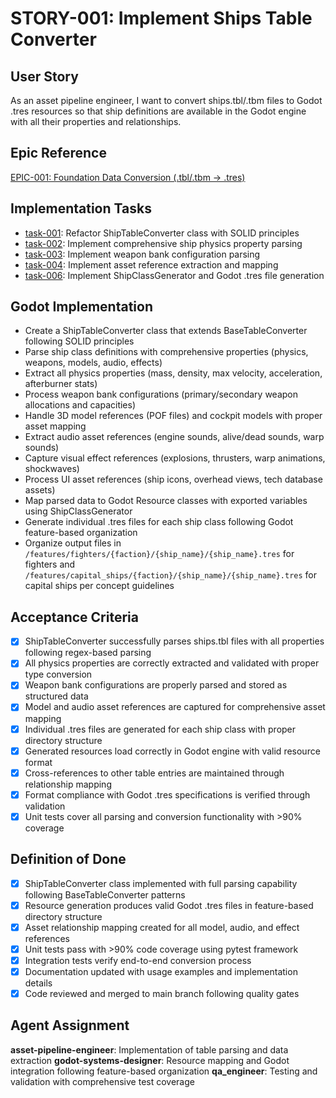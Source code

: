 # STORY-001: Implement Ships Table Converter

## User Story
As an asset pipeline engineer, I want to convert ships.tbl/.tbm files to Godot .tres resources so that ship definitions are available in the Godot engine with all their properties and relationships.

## Epic Reference
[EPIC-001: Foundation Data Conversion (.tbl/.tbm → .tres)](../epics/EPIC-001-foundation-data-conversion.md)

## Implementation Tasks
- [task-001](../tasks/task-001-refactor-shiptableconverter.md): Refactor ShipTableConverter class with SOLID principles
- [task-002](../tasks/task-002-physics-parsing.md): Implement comprehensive ship physics property parsing
- [task-003](../tasks/task-003-weapon-bank-parsing.md): Implement weapon bank configuration parsing
- [task-004](../tasks/task-004-asset-reference-mapping.md): Implement asset reference extraction and mapping
- [task-006](../tasks/task-006-godot-generation.md): Implement ShipClassGenerator and Godot .tres file generation

## Godot Implementation
- Create a ShipTableConverter class that extends BaseTableConverter following SOLID principles
- Parse ship class definitions with comprehensive properties (physics, weapons, models, audio, effects)
- Extract all physics properties (mass, density, max velocity, acceleration, afterburner stats)
- Process weapon bank configurations (primary/secondary weapon allocations and capacities)
- Handle 3D model references (POF files) and cockpit models with proper asset mapping
- Extract audio asset references (engine sounds, alive/dead sounds, warp sounds)
- Capture visual effect references (explosions, thrusters, warp animations, shockwaves)
- Process UI asset references (ship icons, overhead views, tech database assets)
- Map parsed data to Godot Resource classes with exported variables using ShipClassGenerator
- Generate individual .tres files for each ship class following Godot feature-based organization
- Organize output files in `/features/fighters/{faction}/{ship_name}/{ship_name}.tres` for fighters and `/features/capital_ships/{faction}/{ship_name}/{ship_name}.tres` for capital ships per concept guidelines

## Acceptance Criteria
- [x] ShipTableConverter successfully parses ships.tbl files with all properties following regex-based parsing
- [x] All physics properties are correctly extracted and validated with proper type conversion
- [x] Weapon bank configurations are properly parsed and stored as structured data
- [x] Model and audio asset references are captured for comprehensive asset mapping
- [x] Individual .tres files are generated for each ship class with proper directory structure
- [x] Generated resources load correctly in Godot engine with valid resource format
- [x] Cross-references to other table entries are maintained through relationship mapping
- [x] Format compliance with Godot .tres specifications is verified through validation
- [x] Unit tests cover all parsing and conversion functionality with >90% coverage

## Definition of Done
- [x] ShipTableConverter class implemented with full parsing capability following BaseTableConverter patterns
- [x] Resource generation produces valid Godot .tres files in feature-based directory structure
- [x] Asset relationship mapping created for all model, audio, and effect references
- [x] Unit tests pass with >90% code coverage using pytest framework
- [x] Integration tests verify end-to-end conversion process
- [x] Documentation updated with usage examples and implementation details
- [x] Code reviewed and merged to main branch following quality gates

## Agent Assignment
**asset-pipeline-engineer**: Implementation of table parsing and data extraction
**godot-systems-designer**: Resource mapping and Godot integration following feature-based organization
**qa_engineer**: Testing and validation with comprehensive test coverage